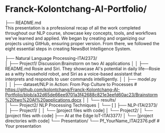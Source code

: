 # Franck-Kolontchang-AI-Portfolio/
├── README.md  
This presentation is a professional recap of all the work completed throughout our NLP course, showcase key concepts, tools, and workflows we've learned and applied. We began by creating and organizing our projects using GitHub, ensuring proper version. From there, we followed the eight essential steps in creating NewsBot Intelligence System. 

├── Natural Language Processing-ITAI2373/      
│   ├── Project1/ Discussion:Brainstorm on two AI applications
│   │   ├── README.md     Rosie and Siri. They showcase AI's potential in daily life—Rosie as a witty household robot, and Siri as a voice-based assistant that interprets and responds to user commands intelligently.
│   │   ├── model.py            
│   │   ├── dataset/NLP in Action: From Pop Culture to Processes # https://github.com/kolontchang/Franck-Kolontchang-AI-Portfolio/blob/a32d65de66ee9701a3f42688c821e3eefd60ac23/Brainstorm%20two%20AI%20applications.docx
│   │   └── results/           
│   └── Project2/  NLP Processing Techniques
│       └── [ ]
├── NLP-ITAI2373/
│   ├── Project1/
│   │   └── [project files with code]
│   └── Project2/
│       └── [project files with code]
├── AI at the Edge  IoT-ITAI3377/
│   └── [project directories with code]
└── Presentation/
    └── Pf_YourName_ITAI2376.pdf  # Your presentation
